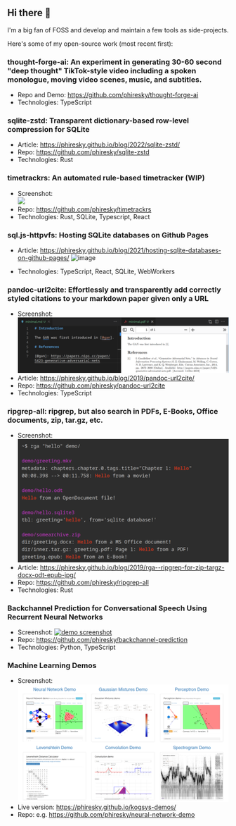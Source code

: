 ## Hi there 👋

I'm a big fan of FOSS and develop and maintain a few tools as side-projects.

Here's some of my open-source work (most recent first):

### thought-forge-ai: An experiment in generating 30-60 second "deep thought" TikTok-style video including a spoken monologue, moving video scenes, music, and subtitles.

- Repo and Demo: https://github.com/phiresky/thought-forge-ai
- Technologies: TypeScript

### sqlite-zstd: Transparent dictionary-based row-level compression for SQLite

- Article: https://phiresky.github.io/blog/2022/sqlite-zstd/
- Repo: https://github.com/phiresky/sqlite-zstd
- Technologies: Rust

### timetrackrs: An automated rule-based timetracker (WIP)

- Screenshot: <br/>
  <img src="https://github.com/phiresky/timetrackrs/raw/master/docs/dashboard-teaser.png" width="50%">
- Repo: https://github.com/phiresky/timetrackrs
- Technologies: Rust, SQLite, Typescript, React

### sql.js-httpvfs: Hosting SQLite databases on Github Pages

- Article: https://phiresky.github.io/blog/2021/hosting-sqlite-databases-on-github-pages/
![image](https://github.com/phiresky/phiresky/assets/2303841/e676fbee-6330-4e7e-b7b3-db66b686ac85)

- Technologies: TypeScript, React, SQLite, WebWorkers

### pandoc-url2cite: Effortlessly and transparently add correctly styled citations to your markdown paper given only a URL

- Screenshot: ![](pandoc-url2cite.png)
- Article: https://phiresky.github.io/blog/2019/pandoc-url2cite/
- Repo: https://github.com/phiresky/pandoc-url2cite
- Technologies: TypeScript

### ripgrep-all: ripgrep, but also search in PDFs, E-Books, Office documents, zip, tar.gz, etc.

- Screenshot: ![](2022-12-12-15-38-17.png)
- Article: https://phiresky.github.io/blog/2019/rga--ripgrep-for-zip-targz-docx-odt-epub-jpg/
- Repo: https://github.com/phiresky/ripgrep-all
- Technologies: Rust

### Backchannel Prediction for Conversational Speech Using Recurrent Neural Networks

- Screenshot: [![demo screenshot](https://github.com/phiresky/backchannel-prediction/raw/master/misc/demo_screenshot.png)](https://streamable.com/0woc)
- Repo: https://github.com/phiresky/backchannel-prediction
- Technologies: Python, TypeScript

### Machine Learning Demos
- Screenshot: ![](2022-12-12-16-05-59.png)
- Live version: https://phiresky.github.io/kogsys-demos/
- Repo: e.g. https://github.com/phiresky/neural-network-demo
<!--
**phiresky/phiresky** is a ✨ _special_ ✨ repository because its `README.md` (this file) appears on your GitHub profile.

Here are some ideas to get you started:

- 🔭 I’m currently working on ...
- 🌱 I’m currently learning ...
- 👯 I’m looking to collaborate on ...
- 🤔 I’m looking for help with ...
- 💬 Ask me about ...
- 📫 How to reach me: ...
- 😄 Pronouns: ...
- ⚡ Fun fact: ...
  -->
